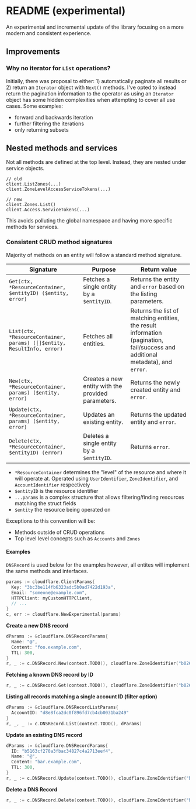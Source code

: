 # README (experimental)

An experimental and incremental update of the library focusing on a more modern
and consistent experience.

## Improvements

### Why no iterator for `List` operations?

Initially, there was proposal to either: 1) automatically paginate all results
or 2) return an `Iterator` object with `Next()` methods. I've opted to instead
return the pagination information to the operator as using an `Iterator` object
has some hidden complexities when attempting to cover all use cases. Some
examples:

- forward and backwards iteration
- further filtering the iterations
- only returning subsets

## Nested methods and services

Not all methods are defined at the top level. Instead, they are nested under
service objects.

```golang
// old
client.ListZones(...)
client.ZoneLevelAccessServiceTokens(...)

// new
client.Zones.List()
client.Access.ServiceTokens(...)
```

This avoids polluting the global namespace and having more specific methods
for services.

### Consistent CRUD method signatures

Majority of methods on an entity will follow a standard method signature.

| Signature                                                                 | Purpose                                            | Return value                                                                                                                   |
| ------------------------------------------------------------------------- | -------------------------------------------------- | ------------------------------------------------------------------------------------------------------------------------------ |
| `Get(ctx, *ResourceContainer, $entityID) ($entity, error)`                | Fetches a single entity by a `$entityID`.          | Returns the entity and `error` based on the listing parameters.                                                                |
| `List(ctx, *ResourceContainer, params) ([]$entity, ResultInfo, error)` | Fetches all entities.                              | Returns the list of matching entities, the result information (pagination, fail/success and additional metadata), and `error`. |
| `New(ctx, *ResourceContainer, params) ($entity, error)`                | Creates a new entity with the provided parameters. | Returns the newly created entity and `error`.                                                                                  |
| `Update(ctx, *ResourceContainer, params) ($entity, error)`             | Updates an existing entity.                        | Returns the updated entity and `error`.                                                                                        |
| `Delete(ctx, *ResourceContainer, $entityID) (error)`                      | Deletes a single entity by a `$entityID`.          | Returns `error`.                                                                                                               |

- `*ResourceContainer` determines the "level" of the resource and where it will
  operate at. Operated using `UserIdentifier`, `ZoneIdentifier`, and
  `AccountIdentifier` respectively
- `$entityID` is the resource identifier
- `...params` is a complex structure that allows filtering/finding resources
  matching the struct fields
- `$entity` the resource being operated on

Exceptions to this convention will be:

- Methods outside of CRUD operations
- Top level level concepts such as `Accounts` and `Zones`

#### Examples

`DNSRecord` is used below for the examples however, all entites will implement the
same methods and interfaces.

```go
params := cloudflare.ClientParams{
  Key: "3bc3be114fb6323adc5b0ad7422d193a",
  Email: "someone@example.com",
  HTTPClient: myCustomHTTPClient,
  // ...
}
c, err := cloudflare.NewExperimental(params)
```

**Create a new DNS record**

```go
dParams := &cloudflare.DNSRecordParams{
  Name: "@",
  Content: "foo.example.com",
  TTL: 300,
}
r, _ := c.DNSRecord.New(context.TODO(), cloudflare.ZoneIdentifier("b026324c6904b2a9cb4b88d6d61c81d1"), dParams)
```

**Fetching a known DNS record by ID**

```go
r, _ := c.DNSRecord.Get(context.TODO(), cloudflare.ZoneIdentifier("b026324c6904b2a9cb4b88d6d61c81d1"), "3e7705498e8be60520841409ebc69bc1")
```

**Listing all records matching a single account ID (filter option)**

```go
dParams := &cloudflare.DNSRecordListParams{
  AccountID: "d8e8fca2dc0f896fd7cb4cb0031ba249"
}
r, _, _ := c.DNSRecord.List(context.TODO(), dParams)
```

**Update an existing DNS record**

```go
dParams := &cloudflare.DNSRecordParams{
  ID: "b5163cf270a3fbac34827c4a2713eef4",
  Name: "@",
  Content: "bar.example.com",
  TTL: 300,
}
r, _ := c.DNSRecord.Update(context.TODO(), cloudflare.ZoneIdentifier("b026324c6904b2a9cb4b88d6d61c81d1"), dParams)
```

**Delete a DNS Record**

```go
r, _ := c.DNSRecord.Delete(context.TODO(), cloudflare.ZoneIdentifier("b026324c6904b2a9cb4b88d6d61c81d1"), "b5163cf270a3fbac34827c4a2713eef4")
```
